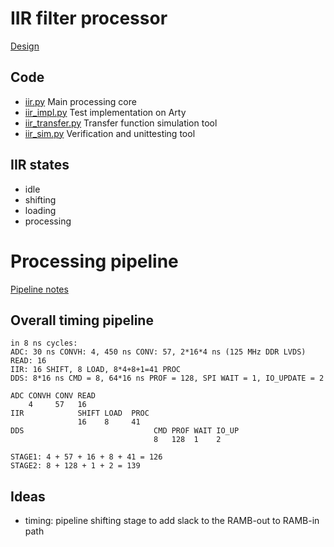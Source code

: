 # IIR filter processor

[Design](https://github.com/m-labs/sinara/wiki/UrukulNovogornyServo)

## Code

* [iir.py](iir.py) Main processing core
* [iir_impl.py](iir_impl.py) Test implementation on Arty
* [iir_transfer.py](iir_transfer.py) Transfer function simulation tool
* [iir_sim.py](iir_sim.py) Verification and unittesting tool

## IIR states

* idle
* shifting
* loading
* processing

# Processing pipeline

[Pipeline notes](pipeline.ods)

## Overall timing pipeline

```
in 8 ns cycles:
ADC: 30 ns CONVH: 4, 450 ns CONV: 57, 2*16*4 ns (125 MHz DDR LVDS) READ: 16
IIR: 16 SHIFT, 8 LOAD, 8*4+8+1=41 PROC
DDS: 8*16 ns CMD = 8, 64*16 ns PROF = 128, SPI WAIT = 1, IO_UPDATE = 2

ADC CONVH CONV READ
    4     57   16
IIR            SHIFT LOAD  PROC
               16    8     41
DDS                             CMD PROF WAIT IO_UP
                                8   128  1    2

STAGE1: 4 + 57 + 16 + 8 + 41 = 126
STAGE2: 8 + 128 + 1 + 2 = 139
```

## Ideas

* timing: pipeline shifting stage to add slack to the RAMB-out to RAMB-in path
